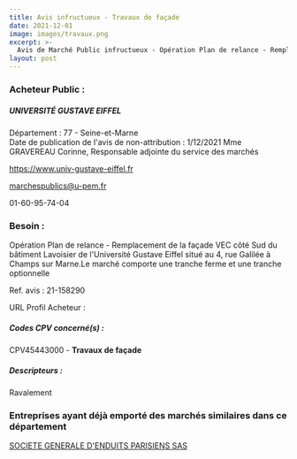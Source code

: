 ```yaml
---
title: Avis infructueux - Travaux de façade
date: 2021-12-01
image: images/travaux.png
excerpt: >-
  Avis de Marché Public infructueux - Opération Plan de relance - Remplacement de la façade VEC côté Sud du bâtiment Lavoisier de l'Université Gustave Eiffel situé au 4, rue Galilée à Champs sur Marne.Le marché comporte une tranche
layout: post
---
```


### Acheteur Public :
##### UNIVERSITÉ GUSTAVE EIFFEL
Département : 77 - Seine-et-Marne<br/>
Date de publication de l'avis de non-attribution : 1/12/2021
Mme GRAVEREAU Corinne, Responsable adjointe du service des marchés

https://www.univ-gustave-eiffel.fr

marchespublics@u-pem.fr

01-60-95-74-04
### Besoin :

Opération Plan de relance - Remplacement de la façade VEC côté Sud du bâtiment Lavoisier de l'Université Gustave Eiffel situé au 4, rue Galilée à Champs sur Marne.Le marché comporte une tranche ferme et une tranche optionnelle

Ref. avis : 21-158290

URL Profil Acheteur : 

##### Codes CPV concerné(s) :
CPV45443000 - **Travaux de façade** <br/>

##### Descripteurs :
Ravalement <br/>

### Entreprises ayant déjà emporté des marchés similaires dans ce département
<a href="/entreprise-581/siren-838572428">SOCIETE GENERALE D'ENDUITS PARISIENS SAS</a><br/><br/>
